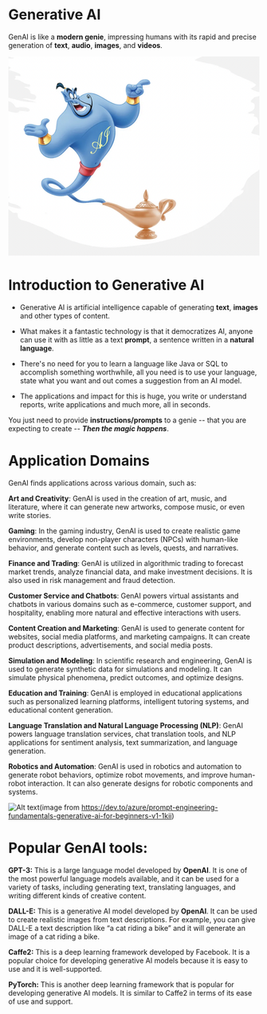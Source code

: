 # Generative AI
GenAI is like a **modern genie**, impressing humans with its rapid and precise generation of **text**, **audio**, **images**, and **videos**.

![Alt text](genio.png)



# Introduction to Generative AI


- Generative AI is artificial intelligence capable of generating **text**, **images** and other types of content.
-  What makes it a fantastic technology is that it democratizes AI, anyone can use it with as little as a text **prompt**, a sentence written in a **natural language**.

 - There's no need for you to learn a language like Java or SQL to accomplish something worthwhile, all you need is to use your language, state what you want and out comes a suggestion from an AI model. 
 - The applications and impact for this is huge, you write or understand reports, write applications and much more, all in seconds. 
  
You just need to provide **instructions/prompts** to a genie -- that you are expecting to create -- ***Then the magic happens***.

# Application Domains

GenAI finds applications across various domain, such as:


**Art and Creativity**: GenAI is used in the creation of art, music, and literature, where it can generate new artworks, compose music, or even write stories.

**Gaming**: In the gaming industry, GenAI is used to create realistic game environments, develop non-player characters (NPCs) with human-like behavior, and generate content such as levels, quests, and narratives.

**Finance and Trading**: GenAI is utilized in algorithmic trading to forecast market trends, analyze financial data, and make investment decisions. It is also used in risk management and fraud detection.

**Customer Service and Chatbots**: GenAI powers virtual assistants and chatbots in various domains such as e-commerce, customer support, and hospitality, enabling more natural and effective interactions with users.

**Content Creation and Marketing**: GenAI is used to generate content for websites, social media platforms, and marketing campaigns. It can create product descriptions, advertisements, and social media posts.

**Simulation and Modeling**: In scientific research and engineering, GenAI is used to generate synthetic data for simulations and modeling. It can simulate physical phenomena, predict outcomes, and optimize designs.

**Education and Training**: GenAI is employed in educational applications such as personalized learning platforms, intelligent tutoring systems, and educational content generation.

**Language Translation and Natural Language Processing (NLP)**: GenAI powers language translation services, chat translation tools, and NLP applications for sentiment analysis, text summarization, and language generation.

**Robotics and Automation**: GenAI is used in robotics and automation to generate robot behaviors, optimize robot movements, and improve human-robot interaction. It can also generate designs for robotic components and systems.


![Alt text](genAIFlow.avif)(image from https://dev.to/azure/prompt-engineering-fundamentals-generative-ai-for-beginners-v1-1kii)


# Popular GenAI tools:

**GPT-3:** This is a large language model developed by **OpenAI**. It is one of the most powerful language models available, and it can be used for a variety of tasks, including generating text, translating languages, and writing different kinds of creative content.

**DALL-E:** This is a generative AI model developed by **OpenAI**. It can be used to create realistic images from text descriptions. For example, you can give DALL-E a text description like “a cat riding a bike” and it will generate an image of a cat riding a bike.


**Caffe2:** This is a deep learning framework developed by Facebook. It is a popular choice for developing generative AI models because it is easy to use and it is well-supported.

**PyTorch:** This is another deep learning framework that is popular for developing generative AI models. It is similar to Caffe2 in terms of its ease of use and support.